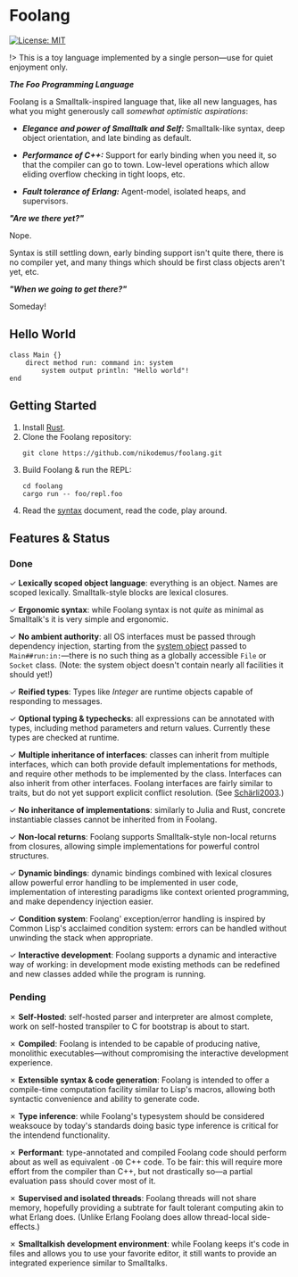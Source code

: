 # Foolang

[![License: MIT](https://img.shields.io/badge/License-MIT-yellow.svg)](https://opensource.org/licenses/MIT)

!> This is a toy language implemented by a single person&mdash;use for quiet enjoyment only.

**_The Foo Programming Language_**

Foolang is a Smalltalk-inspired language that, like all new languages,
has what you might generously call _somewhat optimistic aspirations_:

- **_Elegance and power of Smalltalk and Self:_** Smalltalk-like syntax, deep object
  orientation, and late binding as default.

- **_Performance of C++:_** Support for early binding when you need it, so
  that the compiler can go to town. Low-level operations which allow eliding
  overflow checking in tight loops, etc.

- **_Fault tolerance of Erlang:_** Agent-model, isolated heaps, and supervisors.

**_"Are we there yet?"_**

Nope.

Syntax is still settling down, early binding support isn't quite there, there is
no compiler yet, and many things which should be first class objects aren't yet,
etc.

**_"When we going to get there?"_**

Someday!

## Hello World

``` foolang
class Main {}
    direct method run: command in: system
        system output println: "Hello world"!
end
```

## Getting Started

1. Install [Rust](https://www.rust-lang.org/tools/install).
2. Clone the Foolang repository:
   ``` shell
   git clone https://github.com/nikodemus/foolang.git
   ```
3. Build Foolang & run the REPL:
   ``` shell
   cd foolang
   cargo run -- foo/repl.foo
   ```
4. Read the [syntax](syntax.md#foolang-syntax) document, read the code, play around.

## Features & Status

### Done

<span class="done">&check;</span>
**Lexically scoped object language**: everything is an object. Names are
scoped lexically. Smalltalk-style blocks are lexical closures.

<span class="done">&check;</span>
**Ergonomic syntax**: while Foolang syntax is not _quite_ as minimal as
Smalltalk's it is very simple and ergonomic.

<span class="done">&check;</span>
**No ambient authority**: all OS interfaces must be passed through dependency
injection, starting from the [system object](system.md) passed to
`Main##run:in:`&mdash;there is no such thing as a globally accessible `File` or
`Socket` class. (Note: the system object doesn't contain nearly all facilities
it should yet!)

<span class="done">&check;</span>
**Reified types**: Types like _Integer_ are runtime objects capable of
responding to messages.

<span class="done">&check;</span>
**Optional typing & typechecks**: all expressions can
be annotated with types, including method parameters and return values.
Currently these types are checked at runtime.

<span class="done">&check;</span>
**Multiple inheritance of interfaces**: classes can inherit from multiple
interfaces, which can both provide default implementations for methods, and
require other methods to be implemented by the class. Interfaces can also
inherit from other interfaces. Foolang interfaces are fairly similar to traits,
but do not yet support explicit conflict resolution. (See
[Schärli2003](bibliography.md#scharli2003).)

<span class="done">&check;</span>
**No inheritance of implementations**: similarly to Julia and Rust, concrete
instantiable classes cannot be inherited from in Foolang.

<span class="done">&check;</span>
**Non-local returns**: Foolang supports Smalltalk-style non-local returns
from closures, allowing simple implementations for powerful control structures.

<span class="done">&check;</span>
**Dynamic bindings**: dynamic bindings combined with lexical closures
allow powerful error handling to be implemented in user code,
implementation of interesting paradigms like context oriented programming,
and make dependency injection easier.

<span class="done">&check;</span>
**Condition system**: Foolang' exception/error handling is inspired by
Common Lisp's acclaimed condition system: errors can be handled without
unwinding the stack when appropriate.

<span class="done">&check;</span>
**Interactive development**: Foolang supports
a dynamic and interactive way of working: in development mode existing methods
can be redefined and new classes added while the program is running.

### Pending

<span class="todo">&cross;</span>
**Self-Hosted**: self-hosted parser and interpreter are almost complete,
work on self-hosted transpiler to C for bootstrap is about to start.

<span class="todo">&cross;</span> **Compiled**: Foolang is intended to be
capable of producing native, monolithic executables&mdash;without compromising
the interactive development experience.

<span class="todo">&cross;</span>
**Extensible syntax & code generation**: Foolang is intended to offer a
compile-time computation facility similar to Lisp's macros, allowing both
syntactic convenience and ability to generate code.

<span class="todo">&cross;</span>
**Type inference**: while Foolang's typesystem should be considered
weaksouce by today's standards doing basic type inference is critical for
the intendend functionality.

<span class="todo">&cross;</span>
**Performant**: type-annotated and compiled Foolang code should perform about as well
as equivalent `-O0` C++ code. To be fair: this will require more effort from
the compiler than C++, but not drastically so&mdash;a partial evaluation pass
should cover most of it.

<span class="todo">&cross;</span>
**Supervised and isolated threads**: Foolang threads will not share memory,
hopefully providing a subtrate for fault tolerant computing akin to what Erlang
does. (Unlike Erlang Foolang does allow thread-local side-effects.)

<span class="todo">&cross;</span>
**Smalltalkish development environment**: while Foolang keeps it's code in files
and allows you to use your favorite editor, it still wants to provide an
integrated experience similar to Smalltalks.
